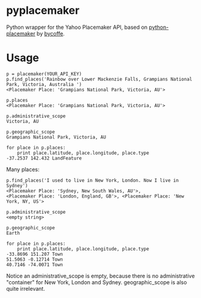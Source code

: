 pyplacemaker
============

Python wrapper for the Yahoo Placemaker API, based on [python-placemaker](https://github.com/bycoffe/python-placemaker) by [bycoffe](https://github.com/bycoffe).

# Usage

	p = placemaker(YOUR_API_KEY)
	p.find_places('Rainbow over Lower Mackenzie Falls, Grampians National Park, Victoria, Australia ')
	<Placemaker Place: 'Grampians National Park, Victoria, AU'>
	
	p.places
	<Placemaker Place: 'Grampians National Park, Victoria, AU'>
	
	p.administrative_scope
	Victoria, AU
	
	p.geographic_scope
	Grampians National Park, Victoria, AU
	
	for place in p.places:
        print place.latitude, place.longitude, place.type
    -37.2537 142.432 LandFeature

Many places:

	p.find_places('I used to live in New York, London. Now I live in Sydney')
	<Placemaker Place: 'Sydney, New South Wales, AU'>, 
	<Placemaker Place: 'London, England, GB'>, <Placemaker Place: 'New York, NY, US'>
	
	p.administrative_scope
	<empty string>
	
	p.geographic_scope
	Earth
	
	for place in p.places:
        print place.latitude, place.longitude, place.type
	-33.8696 151.207 Town
	51.5063 -0.12714 Town
	40.7146 -74.0071 Town
	
Notice an administrative_scope is empty, because there is no administrative "container" for New York, London and Sydney.
geographic_scope is also quite irrelevant.
